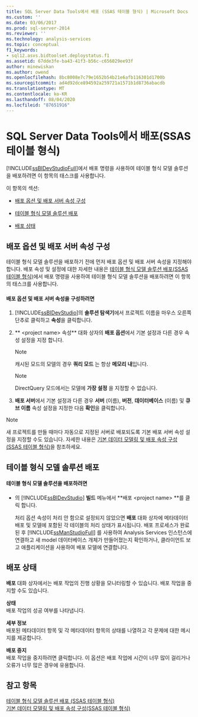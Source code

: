 ```yaml
---
title: SQL Server Data Tools에서 배포 (SSAS 테이블 형식) | Microsoft Docs
ms.custom: ''
ms.date: 03/06/2017
ms.prod: sql-server-2014
ms.reviewer: ''
ms.technology: analysis-services
ms.topic: conceptual
f1_keywords:
- sql12.asvs.bidtoolset.deploystatus.f1
ms.assetid: 67dde3fe-ba43-41f3-b56c-c656029ee93f
author: minewiskan
ms.author: owend
ms.openlocfilehash: 8bc8008e7c79e1652b54b21e6afb116301d1700b
ms.sourcegitcommit: ad4d92dce894592a259721a1571b1d8736abacdb
ms.translationtype: MT
ms.contentlocale: ko-KR
ms.lasthandoff: 08/04/2020
ms.locfileid: "87651916"
---
```

# <a name="deploy-from-sql-server-data-tools-ssas-tabular"></a>SQL Server Data Tools에서 배포(SSAS 테이블 형식)
  [!INCLUDE[ssBIDevStudioFull](../../includes/ssbidevstudiofull-md.md)]에서 배포 명령을 사용하여 테이블 형식 모델 솔루션을 배포하려면 이 항목의 태스크를 사용합니다.  
  
 이 항목의 섹션:  
  
-   [배포 옵션 및 배포 서버 속성 구성](#bkmk_deploy)  
  
-   [테이블 형식 모델 솔루션 배포](#bkmk_deploy_proc)  
  
-   [배포 상태](#bkmk_deploy_status)  
  
##  <a name="configure-deployment-options-and-deployment-server-properties"></a><a name="bkmk_deploy"></a> 배포 옵션 및 배포 서버 속성 구성  
 테이블 형식 모델 솔루션을 배포하기 전에 먼저 배포 옵션 및 배포 서버 속성을 지정해야 합니다. 배포 속성 및 설정에 대한 자세한 내용은 [테이블 형식 모델 솔루션 배포&#40;SSAS 테이블 형식&#41;](tabular-model-solution-deployment-ssas-tabular.md)에서 배포 명령을 사용하여 테이블 형식 모델 솔루션을 배포하려면 이 항목의 태스크를 사용합니다.  
  
#### <a name="to-configure-deployment-options-and-deployment-server-properties"></a>배포 옵션 및 배포 서버 속성을 구성하려면  
  
1.  [!INCLUDE[ssBIDevStudio](../../includes/ssbidevstudio-md.md)]의 **솔루션 탐색기**에서 프로젝트 이름을 마우스 오른쪽 단추로 클릭하고 **속성**을 클릭합니다.  
  
2.  ** \<project name> 속성** 대화 상자의 **배포 옵션**에서 기본 설정과 다른 경우 속성 설정을 지정 합니다.  
  
    > [!NOTE]  
    >  캐시된 모드의 모델의 경우 **쿼리 모드** 는 항상 **메모리 내**입니다.  
  
    > [!NOTE]  
    >   DirectQuery 모드에서는 모델에 **가장 설정** 을 지정할 수 없습니다.  
  
3.  **배포 서버**에서 기본 설정과 다른 경우 **서버** (이름), **버전**, **데이터베이스** (이름) 및 **큐브 이름** 속성 설정을 지정한 다음 **확인**을 클릭합니다.  
  
> [!NOTE]  
>  새 프로젝트를 만들 때마다 자동으로 지정된 서버로 배포되도록 기본 배포 서버 속성 설정을 지정할 수도 있습니다. 자세한 내용은 [기본 데이터 모델링 및 배포 속성 구성&#40;SSAS 테이블 형식&#41;](properties-ssas-tabular.md)을 참조하세요.  
  
##  <a name="deploy-a-tabular-model-solution"></a><a name="bkmk_deploy_proc"></a>테이블 형식 모델 솔루션 배포  
  
#### <a name="to-deploy-a-tabular-model-solution"></a>테이블 형식 모델 솔루션을 배포하려면  
  
-   의 [!INCLUDE[ssBIDevStudio](../../includes/ssbidevstudio-md.md)] **빌드** 메뉴에서 **배포 \<project name> **를 클릭 합니다.  
  
     처리 옵션 속성이 처리 안 함으로 설정되지 않았으면 **배포** 대화 상자에 메타데이터 배포 및 모델에 포함된 각 테이블의 처리 상태가 표시됩니다. 배포 프로세스가 완료된 후 [!INCLUDE[ssManStudioFull](../../includes/ssmanstudiofull-md.md)] 를 사용하여 Analysis Services 인스턴스에 연결하고 새 model 데이터베이스 개체가 만들어졌는지 확인하거나, 클라이언트 보고 애플리케이션을 사용하여 배포 모델에 연결합니다.  
  
##  <a name="deploy-status"></a><a name="bkmk_deploy_status"></a> 배포 상태  
 **배포** 대화 상자에서는 배포 작업의 진행 상황을 모니터링할 수 있습니다. 배포 작업을 중지할 수도 있습니다.  
  
 **상태**  
 배포 작업의 성공 여부를 나타냅니다.  
  
 **세부 정보**  
 배포된 메타데이터 항목 및 각 메타데이터 항목의 상태를 나열하고 각 문제에 대한 메시지를 제공합니다.  
  
 **배포 중지**  
 배포 작업을 중지하려면 클릭합니다. 이 옵션은 배포 작업에 시간이 너무 많이 걸리거나 오류가 너무 많은 경우에 유용합니다.  
  
## <a name="see-also"></a>참고 항목  
 [테이블 형식 모델 솔루션 배포 &#40;SSAS 테이블 형식&#41;](tabular-model-solution-deployment-ssas-tabular.md)   
 [기본 데이터 모델링 및 배포 속성 구성&#40;SSAS 테이블 형식&#41;](properties-ssas-tabular.md)  
  
  
